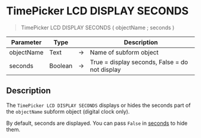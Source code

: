 # TimePicker LCD DISPLAY SECONDS

> TimePicker LCD DISPLAY SECONDS ( objectName ; seconds )

| Parameter | Type |     | Description |
| --- | --- | --- | --- |
| objectName | Text | → | Name of subform object |
| seconds | Boolean | → | True = display seconds, False = do not display |

## Description

The `TimePicker LCD DISPLAY SECONDS` displays or hides the seconds part of the `objectName` subform object (digital clock only).

By default, seconds are displayed. You can pass `False` in [seconds](# "True = display seconds, False = do not display
") to hide them.
